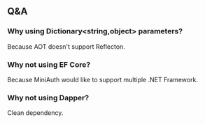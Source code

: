 ## Q&A

### Why using Dictionary<string,object> parameters?

Because AOT doesn't support Reflecton.

### Why not using EF Core?

Because MiniAuth would like to support multiple .NET Framework.

### Why not using Dapper?

Clean dependency.